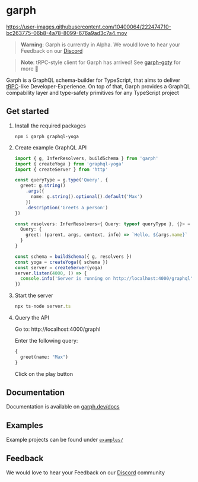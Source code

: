 # garph

https://user-images.githubusercontent.com/10400064/222474710-bc263775-06b8-4a78-8099-676a9ad3c7a4.mov

> **Warning**:
> Garph is currently in Alpha. We would love to hear your Feedback on our [Discord](https://discord.gg/KqJJzJ3BTu)

> **Note**:
> tRPC-style client for Garph has arrived! See [garph-gqty](https://github.com/stepci/garph-gqty) for more 🚀

Garph is a GraphQL schema-builder for TypeScript, that aims to deliver [tRPC](https://github.com/trpc/trpc)-like Developer-Experience. On top of that, Garph provides a GraphQL compability layer and type-safety primitives for any TypeScript project

## Get started

1. Install the required packages

    ```
    npm i garph graphql-yoga
    ```

2. Create example GraphQL API

    ```ts
    import { g, InferResolvers, buildSchema } from 'garph'
    import { createYoga } from 'graphql-yoga'
    import { createServer } from 'http'

    const queryType = g.type('Query', {
      greet: g.string()
        .args({
          name: g.string().optional().default('Max')
        })
        .description('Greets a person')
    })

    const resolvers: InferResolvers<{ Query: typeof queryType }, {}> = {
      Query: {
        greet: (parent, args, context, info) => `Hello, ${args.name}`
      }
    }

    const schema = buildSchema({ g, resolvers })
    const yoga = createYoga({ schema })
    const server = createServer(yoga)
    server.listen(4000, () => {
      console.info('Server is running on http://localhost:4000/graphql')
    })
    ```

3. Start the server

    ```ts
    npx ts-node server.ts
    ```

4. Query the API

    Go to: http://localhost:4000/graphl

    Enter the following query:

    ```graphql
    {
      greet(name: "Max")
    }
    ```

    Click on the play button

## Documentation

Documentation is available on [garph.dev/docs](https://graph.dev/docs)

## Examples

Example projects can be found under [`examples/`](examples/)

## Feedback

We would love to hear your Feedback on our [Discord](https://discord.gg/KqJJzJ3BTu) community
